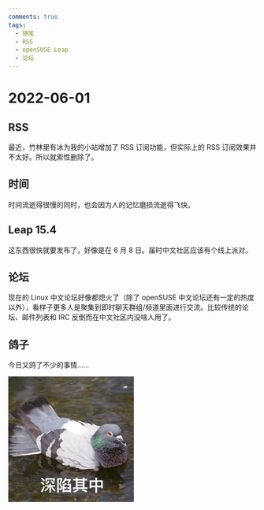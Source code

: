 ```yaml
---
comments: true
tags:
  - 随笔
  - RSS
  - openSUSE Leap
  - 论坛
---
```


# 2022-06-01

## RSS

最近，竹林里有冰为我的小站增加了 RSS 订阅功能，但实际上的 RSS 订阅效果并不太好。所以就索性删除了。

## 时间

时间流逝得很慢的同时，也会因为人的记忆磨损流逝得飞快。

## Leap 15.4

这东西很快就要发布了，好像是在 6 月 8 日。届时中文社区应该有个线上派对。

## 论坛

现在的 Linux 中文论坛好像都熄火了（除了 openSUSE 中文论坛还有一定的热度以外），看样子更多人是聚集到即时聊天群组/频道里面进行交流。比较传统的论坛、邮件列表和 IRC 反倒而在中文社区内没啥人用了。

## 鸽子

今日又鸽了不少的事情……

![01](images/2022-05/gezi.jpeg)